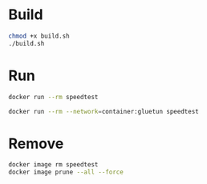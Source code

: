 # Build

```sh
chmod +x build.sh
./build.sh
```

# Run

```sh
docker run --rm speedtest
```

```sh
docker run --rm --network=container:gluetun speedtest
```

# Remove

```sh
docker image rm speedtest
docker image prune --all --force
```

